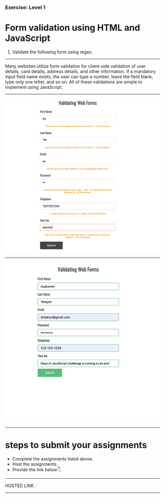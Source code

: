 ### Exercise: Level 1

# Form validation using HTML and JavaScript

1. Validate the following form using regex.

<hr>

Many websites utilize form validation for client-side validation of user details, card details, address details, and other information. If a mandatory input field name exists, the user can type a number, leave the field blank, type only one letter, and so on. All of these validations are simple to implement using JavaScript.

<hr>

   ![form validation](./image/dom_mini_project_form_validation_day_10.2.1.png)

<hr>

   ![form validation](./image/dom_mini_project_form_validation_day_10.2.png)

<hr>

# steps to submit your assignments

- Complete the assignments listed above.
- Host the assignments.
- Provide the link below👇.

<hr>

HOSTED LINK :  

<hr>

